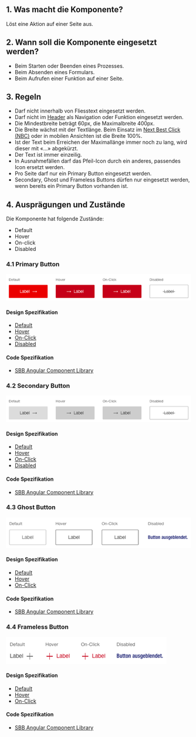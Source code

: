 ## 1. Was macht die Komponente?
Löst eine Aktion auf einer Seite aus.

## 2. Wann soll die Komponente eingesetzt werden? 
* Beim Starten oder Beenden eines Prozesses.
* Beim Absenden eines Formulars.
* Beim Aufrufen einer Funktion auf einer Seite.

## 3. Regeln
* Darf nicht innerhalb von Fliesstext eingesetzt werden.
* Darf nicht im [Header](https://digital.sbb.ch/de/websites/modules/header) als Navigation oder Funktion eingesetzt werden.
* Die Mindestbreite beträgt 60px, die Maximalbreite 400px.
* Die Breite wächst mit der Textlänge. Beim Einsatz im [Next Best Click (NBC)](https://digital.sbb.ch/de/websites/components/nbc) oder in mobilen Ansichten ist die Breite 100%.
* Ist der Text beim Erreichen der Maximallänge immer noch zu lang, wird dieser mit «\...» abgekürzt.
* Der Text ist immer einzeilig.
* In Ausnahmefällen darf das Pfeil-Icon durch ein anderes, passendes Icon ersetzt werden.
* Pro Seite darf nur ein Primary Button eingesetzt werden.
* Secondary, Ghost und Frameless Buttons dürfen nur eingesetzt werden, wenn bereits ein Primary Button vorhanden ist.

## 4. Ausprägungen und Zustände
Die Komponente hat folgende Zustände:
* Default
* Hover
* On-click
* Disabled

### 4.1 Primary Button
![Darstellung der Komponente Primary Button](https://raw.githubusercontent.com/sbb-design-systems/design-system-website-documentation/master/documentation/components/button/images/button_primary.png 'class: image')

#### Design Spezifikation
* [Default](https://www.sketch.com/s/80f12b3b-58e5-4b4c-98cd-c553bae18db0/a/5GoZ0w#Inspector) 
* [Hover](https://www.sketch.com/s/80f12b3b-58e5-4b4c-98cd-c553bae18db0/a/bVamYJ#Inspector) 
* [On-Click](https://www.sketch.com/s/80f12b3b-58e5-4b4c-98cd-c553bae18db0/a/WmnWay#Inspector) 
* [Disabled](https://www.sketch.com/s/80f12b3b-58e5-4b4c-98cd-c553bae18db0/a/34xdar#Inspector) 

#### Code Spezifikation
* [SBB Angular Component Library](https://sbb-angular.app.sbb.ch/public/components/button)

### 4.2 Secondary Button
![Darstellung der Komponente Secondary Button](https://raw.githubusercontent.com/sbb-design-systems/design-system-website-documentation/master/documentation/components/button/images/button_secondary.png 'class: image')

#### Design Spezifikation
* [Default](https://www.sketch.com/s/80f12b3b-58e5-4b4c-98cd-c553bae18db0/a/rvrLW7#Inspector) 
* [Hover](https://www.sketch.com/s/80f12b3b-58e5-4b4c-98cd-c553bae18db0/a/ndDY9d#Inspector) 
* [On-Click](https://www.sketch.com/s/80f12b3b-58e5-4b4c-98cd-c553bae18db0/a/QJ1g4L#Inspector) 
* [Disabled](https://www.sketch.com/s/80f12b3b-58e5-4b4c-98cd-c553bae18db0/a/xDQ8xJ#Inspector) 

#### Code Spezifikation
* [SBB Angular Component Library](https://sbb-angular.app.sbb.ch/public/components/button)

### 4.3 Ghost Button
![Darstellung der Komponente Ghost Button](https://raw.githubusercontent.com/sbb-design-systems/design-system-website-documentation/master/documentation/components/button/images/button_ghost.png 'class: image')

#### Design Spezifikation
* [Default](https://www.sketch.com/s/80f12b3b-58e5-4b4c-98cd-c553bae18db0/a/EwG1ad#Inspector) 
* [Hover](https://www.sketch.com/s/80f12b3b-58e5-4b4c-98cd-c553bae18db0/a/j9rRYm#Inspector) 
* [On-Click](https://www.sketch.com/s/80f12b3b-58e5-4b4c-98cd-c553bae18db0/a/dKja5L#Inspector) 

#### Code Spezifikation
* [SBB Angular Component Library](https://sbb-angular.app.sbb.ch/public/components/button)

### 4.4 Frameless Button
![Darstellung der Komponente Frameless Button](https://raw.githubusercontent.com/sbb-design-systems/design-system-website-documentation/master/documentation/components/button/images/button_frameless.png 'class: image')

#### Design Spezifikation
* [Default](https://www.sketch.com/s/80f12b3b-58e5-4b4c-98cd-c553bae18db0/a/zAKMWM#Inspector) 
* [Hover](https://www.sketch.com/s/80f12b3b-58e5-4b4c-98cd-c553bae18db0/a/ZAnzl3#Inspector) 
* [On-Click](https://www.sketch.com/s/80f12b3b-58e5-4b4c-98cd-c553bae18db0/a/J9Jwok#Inspector) 

#### Code Spezifikation
* [SBB Angular Component Library](https://sbb-angular.app.sbb.ch/public/components/button)
